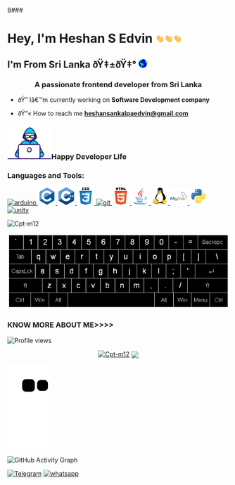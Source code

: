 8### <h1>Hey, I'm Heshan S Edvin <img src='https://github.com/Cpt-m12/Cpt-m12/blob/main/image/Hi.gif' width=20px><img src='https://github.com/Cpt-m12/Cpt-m12/blob/main/image/Hi.gif' width=20px><img src='https://github.com/Cpt-m12/Cpt-m12/blob/main/image/Hi.gif' width=20px>

### <h2>I'm From Sri Lanka ðŸ‡±ðŸ‡°  <img src='https://github.com/Cpt-m12/Cpt-m12/blob/main/image/Earth.gif' width=20px></h2>

<h3 align="center">A passionate frontend developer from Sri Lanka </h3>

 - ðŸ”­ Iâ€™m currently working on **Software Development company**

 - ðŸ“« How to reach me **heshansankalpaedvin@gmail.com**

### <h3> <img src='https://github.com/Cpt-m12/Cpt-m12/blob/main/image/Developer.gif' width=100px>Happy Developer Life <h3 align="left">Languages and Tools:</h3>
<p align="left"> <a href="https://www.arduino.cc/" target="_blank" rel="noreferrer"> <img src="https://cdn.worldvectorlogo.com/logos/arduino-1.svg" alt="arduino" width="40" height="40"/> </a> <a href="https://www.cprogramming.com/" target="_blank" rel="noreferrer"> <img src="https://raw.githubusercontent.com/devicons/devicon/master/icons/c/c-original.svg" alt="c" width="40" height="40"/> </a> <a href="https://www.w3schools.com/cpp/" target="_blank" rel="noreferrer"> <img src="https://raw.githubusercontent.com/devicons/devicon/master/icons/cplusplus/cplusplus-original.svg" alt="cplusplus" width="40" height="40"/> </a> <a href="https://www.w3schools.com/css/" target="_blank" rel="noreferrer"> <img src="https://raw.githubusercontent.com/devicons/devicon/master/icons/css3/css3-original-wordmark.svg" alt="css3" width="40" height="40"/> </a> <a href="https://git-scm.com/" target="_blank" rel="noreferrer"> <img src="https://www.vectorlogo.zone/logos/git-scm/git-scm-icon.svg" alt="git" width="40" height="40"/> </a> <a href="https://www.w3.org/html/" target="_blank" rel="noreferrer"> <img src="https://raw.githubusercontent.com/devicons/devicon/master/icons/html5/html5-original-wordmark.svg" alt="html5" width="40" height="40"/> </a> <a href="https://www.java.com" target="_blank" rel="noreferrer"> <img src="https://raw.githubusercontent.com/devicons/devicon/master/icons/java/java-original.svg" alt="java" width="40" height="40"/> </a> <a href="https://www.linux.org/" target="_blank" rel="noreferrer"> <img src="https://raw.githubusercontent.com/devicons/devicon/master/icons/linux/linux-original.svg" alt="linux" width="40" height="40"/> </a> <a href="https://www.mysql.com/" target="_blank" rel="noreferrer"> <img src="https://raw.githubusercontent.com/devicons/devicon/master/icons/mysql/mysql-original-wordmark.svg" alt="mysql" width="40" height="40"/> </a> <a href="https://www.python.org" target="_blank" rel="noreferrer"> <img src="https://raw.githubusercontent.com/devicons/devicon/master/icons/python/python-original.svg" alt="python" width="40" height="40"/> </a> <a href="https://unity.com/" target="_blank" rel="noreferrer"> <img src="https://www.vectorlogo.zone/logos/unity3d/unity3d-icon.svg" alt="unity" width="40" height="40"/> </a> </p></h3>

<p align="left"> <img src="https://komarev.com/ghpvc/?username=Cpt-m12&label=Profile%20views&color=0e75b6&style=flat" alt="Cpt-m12" /> </p>

<p align="center"><img src="image/110318584-81067880-7fc2-11eb-8391-152d308e7f2b.gif" alt="Bt">
</p>

### KNOW MORE ABOUT ME>>>>

![Profile views](https://gpvc.arturio.dev/Cpt-m12)  

<p align="center">
<a href="https://github.com/Cpt-m12"><img title="Cpt-m12" src="https://github-readme-stats.vercel.app/api?username=Cpt-m12&show_icons=true&include_all_commits=true&theme=chartreuse-dark&cache_seconds=3200"></a>
<a href="https://github.com/Cpt-m12"><img align="center" src="https://github-readme-stats.vercel.app/api/top-langs/?username=Cpt-m12&theme=dark&hide_langs_below=1&layout=compact" width="360px"/></a>
</p>
<p align="center">

![Snake animation](https://github.com/rafaballerini/rafaballerini/blob/output/github-contribution-grid-snake.svg)


![GitHub Activity Graph](https://activity-graph.herokuapp.com/graph?username=Cpt-m12)

</p>

<p align="center">

<a href="https://t.me/h4ck199"><img title="Telegram" src="https://img.shields.io/badge/Telegram-black?style=for-the-badge&logo=Telegram"></a>
<a href="https://chat.whatsapp.com/FkcQ98SucwgK1TbTfGWzsR"><img title="whatsapp" src="https://img.shields.io/badge/whatsapp-blue?style=for-the-badge&logo=whatsapp"></a></p>

